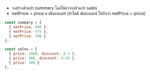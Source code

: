 - จงสร้างตัวแปร summary โดยใช้ค่าจากตัวแปร sales
- netPrice = price x discount (ถ้าไม่มี discount ให้ถือว่า netPrice = price)


```js
const summary = [
  { netPrice: 900 }, 
  { netPrice: 475 },
  { netPrice: 100 }
];

const sales = [
  { price: 1000, discount: 0.1 },
  { price: 500, discount: 0.05 },
  { price: 100 }
];

```
